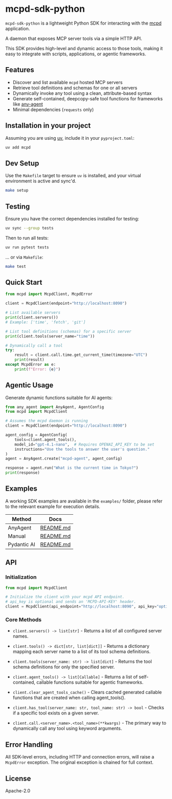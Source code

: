 # mcpd-sdk-python

`mcpd-sdk-python` is a lightweight Python SDK for interacting with the [mcpd](https://github.com/mozilla-ai/mcpd) application.

A daemon that exposes MCP server tools via a simple HTTP API.

This SDK provides high-level and dynamic access to those tools, making it easy to integrate with scripts, applications, or agentic frameworks.

## Features

- Discover and list available `mcpd` hosted MCP servers
- Retrieve tool definitions and schemas for one or all servers
- Dynamically invoke any tool using a clean, attribute-based syntax
- Generate self-contained, deepcopy-safe tool functions for frameworks like [any-agent](https://github.com/mozilla-ai/any-agent)
- Minimal dependencies (`requests` only)

## Installation in your project

Assuming you are using [uv](https://github.com/astral-sh/uv), include it in your `pyproject.toml`:

```bash
uv add mcpd
```

## Dev Setup

Use the `Makefile` target to ensure `uv` is installed, and your virtual environment is active and sync'd.

```bash
make setup
```

## Testing

Ensure you have the correct dependencies installed for testing:

```bash
uv sync --group tests
```

Then to run all tests:

```bash
uv run pytest tests
```

... or via `Makefile`:

```bash
make test
```

## Quick Start

```python
from mcpd import McpdClient, McpdError

client = McpdClient(endpoint="http://localhost:8090")

# List available servers
print(client.servers())
# Example: ['time', 'fetch', 'git']

# List tool definitions (schemas) for a specific server
print(client.tools(server_name="time"))

# Dynamically call a tool
try:
    result = client.call.time.get_current_time(timezone="UTC")
    print(result)
except McpdError as e:
    print(f"Error: {e}")

```

## Agentic Usage

Generate dynamic functions suitable for AI agents:

```python
from any_agent import AnyAgent, AgentConfig
from mcpd import McpdClient

# Assumes the mcpd daemon is running
client = McpdClient(endpoint="http://localhost:8090")

agent_config = AgentConfig(
    tools=client.agent_tools(),
    model_id="gpt-4.1-nano",  # Requires OPENAI_API_KEY to be set
    instructions="Use the tools to answer the user's question."
)
agent = AnyAgent.create("mcpd-agent", agent_config)

response = agent.run("What is the current time in Tokyo?")
print(response)
```

## Examples

A working SDK examples are available in the `examples/` folder,
please refer to the relevant example for execution details.

| Method      | Docs                                        |
|-------------|---------------------------------------------|
| AnyAgent    | [README.md](examples/anyagent/README.md)    |
| Manual      | [README.md](examples/manual/README.md)      |
| Pydantic AI | [README.md](examples/pydantic-ai/README.md) |

## API

### Initialization

```python
from mcpd import McpdClient

# Initialize the client with your mcpd API endpoint.
# api_key is optional and sends an 'MCPD-API-KEY' header.
client = McpdClient(api_endpoint="http://localhost:8090", api_key="optional-key")
```

### Core Methods

* `client.servers() -> list[str]` - Returns a list of all configured server names.

* `client.tools() -> dict[str, list[dict]]` - Returns a dictionary mapping each server name to a list of its tool schema definitions.

* `client.tools(server_name: str) -> list[dict]` - Returns the tool schema definitions for only the specified server.

* `client.agent_tools() -> list[Callable]` - Returns a list of self-contained, callable functions suitable for agentic frameworks.

* `client.clear_agent_tools_cache()` - Clears cached generated callable functions that are created when calling agent_tools().

* `client.has_tool(server_name: str, tool_name: str) -> bool` - Checks if a specific tool exists on a given server.

* `client.call.<server_name>.<tool_name>(**kwargs)` - The primary way to dynamically call any tool using keyword arguments.

## Error Handling

All SDK-level errors, including HTTP and connection errors, will raise a `McpdError` exception.
The original exception is chained for full context.


## License

Apache-2.0
